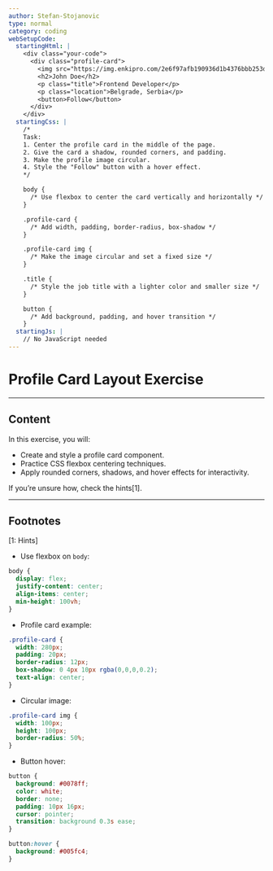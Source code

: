```yaml
---
author: Stefan-Stojanovic
type: normal
category: coding
webSetupCode:
  startingHtml: |
    <div class="your-code">
      <div class="profile-card">
        <img src="https://img.enkipro.com/2e6f97afb190936d1b4376bbb253d5c7.jpeg" alt="Profile Picture">
        <h2>John Doe</h2>
        <p class="title">Frontend Developer</p>
        <p class="location">Belgrade, Serbia</p>
        <button>Follow</button>
      </div>
    </div>
  startingCss: |
    /* 
    Task:
    1. Center the profile card in the middle of the page.
    2. Give the card a shadow, rounded corners, and padding.
    3. Make the profile image circular.
    4. Style the "Follow" button with a hover effect.
    */

    body {
      /* Use flexbox to center the card vertically and horizontally */
    }

    .profile-card {
      /* Add width, padding, border-radius, box-shadow */
    }

    .profile-card img {
      /* Make the image circular and set a fixed size */
    }

    .title {
      /* Style the job title with a lighter color and smaller size */
    }

    button {
      /* Add background, padding, and hover transition */
    }
  startingJs: |
    // No JavaScript needed
---
```


# Profile Card Layout Exercise

---

## Content

In this exercise, you will:
- Create and style a profile card component.
- Practice CSS flexbox centering techniques.
- Apply rounded corners, shadows, and hover effects for interactivity.

If you’re unsure how, check the hints[1].

---

## Footnotes

[1: Hints]
- Use flexbox on `body`:  

```css
body {
  display: flex;
  justify-content: center;
  align-items: center;
  min-height: 100vh;
}
```

- Profile card example:

```css
.profile-card {
  width: 280px;
  padding: 20px;
  border-radius: 12px;
  box-shadow: 0 4px 10px rgba(0,0,0,0.2);
  text-align: center;
}
```

- Circular image:

```css
.profile-card img {
  width: 100px;
  height: 100px;
  border-radius: 50%;
}
```

- Button hover:

```css
button {
  background: #0078ff;
  color: white;
  border: none;
  padding: 10px 16px;
  cursor: pointer;
  transition: background 0.3s ease;
}

button:hover {
  background: #005fc4;
}
```